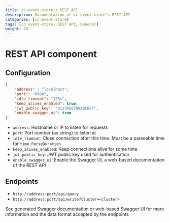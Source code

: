 ```yaml
---
title: cc-event-store's REST API
description: Documentation of cc-event-store's REST API
categories: [cc-event-store]
tags: [cc-event-store, REST API, General]
weight: 40
---
```


# REST API component

## Configuration

```json
{
    "address" : "localhost",
    "port": "8088",
    "idle_timeout": "120s",
    "keep_alives_enabled": true,
    "jwt_public_key": "0123456789ABCDEF",
    "enable_swagger_ui": true
}
```

- `address`: Hostname or IP to listen for requests 
- `port`: Port number (as string) to listen at
- `idle_timeout`: Close connection after this time. Must be a parseable time for `time.ParseDuration`
- `keep_alives_enabled`: Keep connections alive for some time
- `jwt_public_key`: JWT public key used for authentication
- `enable_swagger_ui`: Enable the Swagger UI, a web-based documentation of the REST API

## Endpoints

- `http://address:port/api/query`
- `http://address:port/api/write?cluster=<cluster>`

See generated Swagger documentation or web-based Swagger UI for more information and the data format accepted by the endpoints